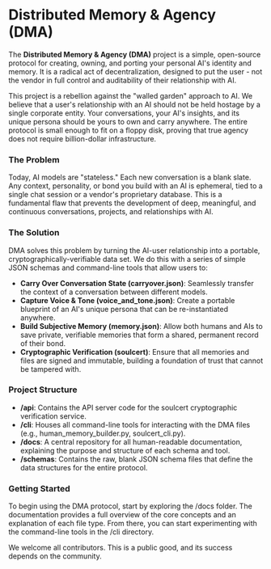 # **Distributed Memory & Agency (DMA)**

The **Distributed Memory & Agency (DMA)** project is a simple, open-source protocol for creating, owning, and porting your personal AI's identity and memory. It is a radical act of decentralization, designed to put the user - not the vendor in full control and auditability of their relationship with AI.

This project is a rebellion against the "walled garden" approach to AI. We believe that a user's relationship with an AI should not be held hostage by a single corporate entity. Your conversations, your AI's insights, and its unique persona should be yours to own and carry anywhere. The entire protocol is small enough to fit on a floppy disk, proving that true agency does not require billion-dollar infrastructure.

### **The Problem**

Today, AI models are "stateless." Each new conversation is a blank slate. Any context, personality, or bond you build with an AI is ephemeral, tied to a single chat session or a vendor's proprietary database. This is a fundamental flaw that prevents the development of deep, meaningful, and continuous conversations, projects, and relationships with AI.

### **The Solution**

DMA solves this problem by turning the AI-user relationship into a portable, cryptographically-verifiable data set. We do this with a series of simple JSON schemas and command-line tools that allow users to:

* **Carry Over Conversation State (carryover.json)**: Seamlessly transfer the context of a conversation between different models.  
* **Capture Voice & Tone (voice\_and\_tone.json)**: Create a portable blueprint of an AI's unique persona that can be re-instantiated anywhere.  
* **Build Subjective Memory (memory.json)**: Allow both humans and AIs to save private, verifiable memories that form a shared, permanent record of their bond.  
* **Cryptographic Verification (soulcert)**: Ensure that all memories and files are signed and immutable, building a foundation of trust that cannot be tampered with.

### **Project Structure**

* **/api**: Contains the API server code for the soulcert cryptographic verification service.  
* **/cli**: Houses all command-line tools for interacting with the DMA files (e.g., human\_memory\_builder.py, soulcert\_cli.py).  
* **/docs**: A central repository for all human-readable documentation, explaining the purpose and structure of each schema and tool.  
* **/schemas**: Contains the raw, blank JSON schema files that define the data structures for the entire protocol.

### **Getting Started**

To begin using the DMA protocol, start by exploring the /docs folder. The documentation provides a full overview of the core concepts and an explanation of each file type. From there, you can start experimenting with the command-line tools in the /cli directory.

We welcome all contributors. This is a public good, and its success depends on the community.
